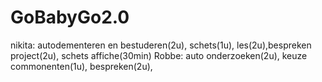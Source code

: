 # GoBabyGo2.0

nikita: autodementeren en bestuderen(2u), schets(1u), les(2u),bespreken project(2u), schets affiche(30min)
Robbe: auto onderzoeken(2u), keuze commonenten(1u), bespreken(2u), 
